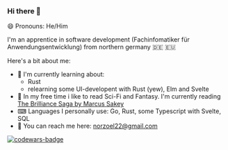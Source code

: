### Hi there 👋
😄 Pronouns: He/Him 

I'm an apprentice in software development (Fachinfomatiker für Anwendungsentwicklung) from northern germany 🇩🇪 🇪🇺

Here's a bit about me:
- 📖 I'm currently learning about:
  - Rust 
  - relearning some UI-developent with Rust (yew), Elm and Svelte
- 📕 In my free time i like to read Sci-Fi and Fantasy. I'm currently reading 
[The Brilliance Saga by Marcus Sakey](https://www.goodreads.com/series/124491-brilliance-saga)
- ⌨ Languages I personally use: Go, Rust, some Typescript with Svelte, SQL
- 📧 You can reach me here: [norzoel22@gmail.com](mailto:norzoel22@gmail.com)
 
<a href="https://www.codewars.com/users/AnonymousPangolin" target="_blank">![codewars-badge](https://www.codewars.com/users/AnonymousPangolin/badges/large)</a>
